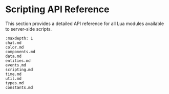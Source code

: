 # Scripting API Reference

This section provides a detailed API reference for all Lua modules available
to server-side scripts.

```{toctree}
:maxdepth: 1
chat.md
color.md
components.md
data.md
entities.md
events.md
scripting.md
time.md
util.md
types.md
constants.md
```
